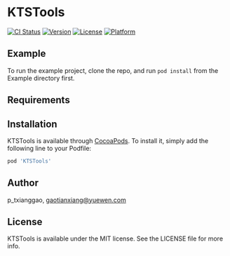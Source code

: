 # KTSTools

[![CI Status](https://img.shields.io/travis/p_txianggao/KTSTools.svg?style=flat)](https://travis-ci.org/p_txianggao/KTSTools)
[![Version](https://img.shields.io/cocoapods/v/KTSTools.svg?style=flat)](https://cocoapods.org/pods/KTSTools)
[![License](https://img.shields.io/cocoapods/l/KTSTools.svg?style=flat)](https://cocoapods.org/pods/KTSTools)
[![Platform](https://img.shields.io/cocoapods/p/KTSTools.svg?style=flat)](https://cocoapods.org/pods/KTSTools)

## Example

To run the example project, clone the repo, and run `pod install` from the Example directory first.

## Requirements

## Installation

KTSTools is available through [CocoaPods](https://cocoapods.org). To install
it, simply add the following line to your Podfile:

```ruby
pod 'KTSTools'
```

## Author

p_txianggao, gaotianxiang@yuewen.com

## License

KTSTools is available under the MIT license. See the LICENSE file for more info.
